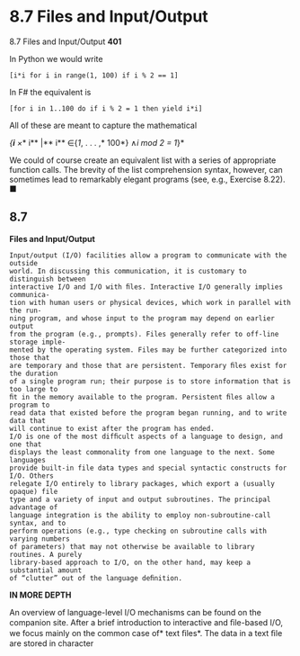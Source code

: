# 8.7 Files and Input/Output

8.7 Files and Input/Output
**401**

In Python we would write

```
[i*i for i in range(1, 100) if i % 2 == 1]
```

In F# the equivalent is

```
[for i in 1..100 do if i % 2 = 1 then yield i*i]
```

All of these are meant to capture the mathematical

*{**i** ×** i** |** i** ∈{*1*, . . . ,* 100*} ∧**i* mod 2 = 1*}*

We could of course create an equivalent list with a series of appropriate function
calls. The brevity of the list comprehension syntax, however, can sometimes lead
to remarkably elegant programs (see, e.g., Exercise 8.22).
■
## 8.7

**Files and Input/Output**
```
Input/output (I/O) facilities allow a program to communicate with the outside
world. In discussing this communication, it is customary to distinguish between
interactive I/O and I/O with ﬁles. Interactive I/O generally implies communica-
tion with human users or physical devices, which work in parallel with the run-
ning program, and whose input to the program may depend on earlier output
from the program (e.g., prompts). Files generally refer to off-line storage imple-
mented by the operating system. Files may be further categorized into those that
are temporary and those that are persistent. Temporary ﬁles exist for the duration
of a single program run; their purpose is to store information that is too large to
ﬁt in the memory available to the program. Persistent ﬁles allow a program to
read data that existed before the program began running, and to write data that
will continue to exist after the program has ended.
I/O is one of the most difﬁcult aspects of a language to design, and one that
displays the least commonality from one language to the next. Some languages
provide built-in file data types and special syntactic constructs for I/O. Others
relegate I/O entirely to library packages, which export a (usually opaque) file
type and a variety of input and output subroutines. The principal advantage of
language integration is the ability to employ non-subroutine-call syntax, and to
perform operations (e.g., type checking on subroutine calls with varying numbers
of parameters) that may not otherwise be available to library routines. A purely
library-based approach to I/O, on the other hand, may keep a substantial amount
of “clutter” out of the language deﬁnition.
```

**IN MORE DEPTH**

An overview of language-level I/O mechanisms can be found on the companion
site. After a brief introduction to interactive and ﬁle-based I/O, we focus mainly
on the common case of* text ﬁles*. The data in a text ﬁle are stored in character

